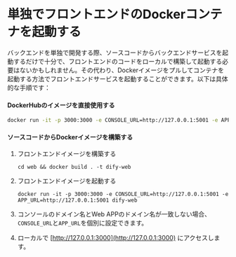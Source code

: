 # 単独でフロントエンドのDockerコンテナを起動する

バックエンドを単独で開発する際、ソースコードからバックエンドサービスを起動するだけで十分で、フロントエンドのコードをローカルで構築して起動する必要はないかもしれません。その代わり、Dockerイメージをプルしてコンテナを起動する方法でフロントエンドサービスを起動することができます。以下は具体的な手順です：

#### DockerHubのイメージを直接使用する

```Bash
docker run -it -p 3000:3000 -e CONSOLE_URL=http://127.0.0.1:5001 -e APP_URL=http://127.0.0.1:5001 langgenius/dify-web:latest
```

#### ソースコードからDockerイメージを構築する

1.  フロントエンドイメージを構築する

    ```
    cd web && docker build . -t dify-web
    ```
2.  フロントエンドイメージを起動する

    ```
    docker run -it -p 3000:3000 -e CONSOLE_URL=http://127.0.0.1:5001 -e APP_URL=http://127.0.0.1:5001 dify-web
    ```
3. コンソールのドメイン名とWeb APPのドメイン名が一致しない場合、`CONSOLE_URL`と`APP_URL`を個別に設定できます。
4. ローカルで [http://127.0.0.1:3000](http://127.0.0.1:3000) にアクセスします。
